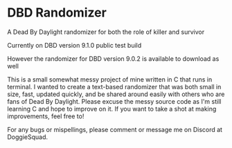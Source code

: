 # DBD Randomizer
A Dead By Daylight randomizer for both the role of killer and survivor

Currently on DBD version 9.1.0 public test build

However the randomizer for DBD version 9.0.2 is available to download as well

This is a small somewhat messy project of mine written in C that runs in terminal.
I wanted to create a text-based randomizer that was both small in size, fast, updated quickly, and be shared around easily with others who are fans of Dead By Daylight.
Please excuse the messy source code as I'm still learning C and hope to improve on it.
If you want to take a shot at making improvements, feel free to!

For any bugs or mispellings, please comment or message me on Discord at DoggieSquad.
